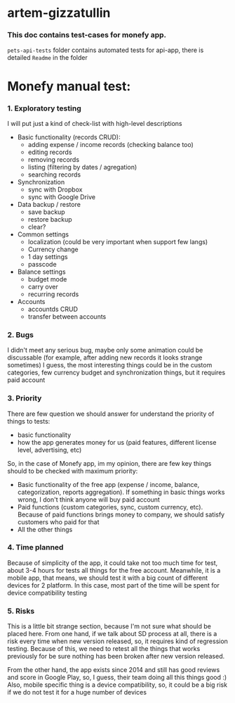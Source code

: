 # artem-gizzatullin

### This doc contains test-cases for monefy app.

`pets-api-tests` folder contains automated tests for api-app, there is detailed `Readme` in the folder

# Monefy manual test:

### 1. Exploratory testing

I will put just a kind of check-list with high-level descriptions
* Basic functionality (records CRUD):
    * adding expense / income records (checking balance too)
    * editing records
    * removing records
    * listing (filtering by dates / agregation)
    * searching records
* Synchronization
    * sync with Dropbox
    * sync with Google Drive
* Data backup / restore
    * save backup
    * restore backup
    * clear?
* Common settings
    * localization (could be very important when support few langs)
    * Currency change
    * 1 day settings
    * passcode
* Balance settings
    * budget mode
    * carry over
    * recurring records
* Accounts
    * accountds CRUD
    * transfer between accounts

### 2. Bugs
I didn't meet any serious bug, maybe only some animation could be discussable (for example, after adding new records it looks strange sometimes)
I guess, the most interesting things could be in the custom categories, few currency budget and synchronization things, but it requires paid account

### 3. Priority

There are few question we should answer for understand the priority of things to tests:
* basic functionality
* how the app generates money for us (paid features, different license level, advertising, etc)

So, in the case of Monefy app, im my opinion, there are few key things should to be checked with maximum priority:
* Basic functionality of the free app (expense / income, balance, categorization, reports aggregation). If something in basic things works wrong, I don't think anyone will buy paid account
* Paid functions (custom categories, sync, custom currency, etc). Because of paid functions brings money to company, we should satisfy customers who paid for that
* All the other things

### 4. Time planned
Because of simplicity of the app, it could take not too much time for test, about 3-4 hours for tests all things for the free account.
Meanwhile, it is a mobile app, that means, we should test it with a big count of different devices for 2 platform.
In this case, most part of the time will be spent for device compatibility testing

### 5. Risks

This is a little bit strange section, because I'm not sure what should be placed here.
From one hand, if we talk about SD process at all, there is a risk every time when new version released, so, it requires kind of regression testing.
Because of this, we need to retest all the things that works previously for be sure nothing has been broken after new version released.

From the other hand, the app exists since 2014 and still has good reviews and score in Google Play, so, I guess, their team doing all this things good :) 
Also, mobile specific thing is a device compatibility, so, it could be a big risk if we do not test it for a huge number of devices
